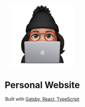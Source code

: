 <div align="center">
  <img align="center" src="https://github.com/gelicamarie/gelicamarie.github.io/blob/main/src/content/Animoji.png" width="200" height="200">
  <h1> Personal Website </h1>
  <p> Built with <a href= "https://www.gatsbyjs.com/">Gatsby, <a href="https://reactjs.org/">React, <a href="https://www.typescriptlang.org/"> TypeScript
</div>


